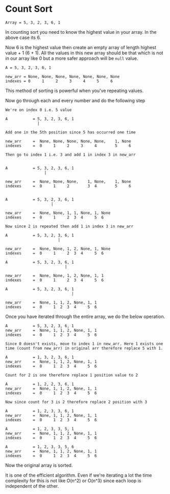 # Count Sort

```text
Array = 5, 3, 2, 3, 6, 1
```

In counting sort you need to know the highest value in your array. In the above case its 6.

Now 6 is the highest value then create an empty array of length highest value + 1 (6 + 1). All the values in this new array should be that which is not in our array like 0 but a more safer approach will be `null` value.

```text
A = 5, 3, 2, 3, 6, 1

new_arr = None, None, None, None, None, None, None
indexes = 0     1     2     3     4     5     6
```

This method of sorting is powerful when you've repeating values.

Now go through each and every number and do the following step

```text
We're on index 0 i.e. 5 value

A           = 5, 3, 2, 3, 6, 1
              |

Add one in the 5th position since 5 has occurred one time

new_arr     =  None, None, None, None, None,    1, None
indexes     =  0     1     2     3     4        5     6

Then go to index 1 i.e. 3 and add 1 in index 3 in new_arr


A           = 5, 3, 2, 3, 6, 1
                 |

new_arr     =  None, None, None,    1, None,    1, None
indexes     =  0     1     2        3  4        5     6


A           = 5, 3, 2, 3, 6, 1
                    |

new_arr     =  None, None, 1, 1, None, 1, None
indexes     =  0     1     2  3  4     5  6

Now since 2 is repeated then add 1 in index 3 in new_arr

A           = 5, 3, 2, 3, 6, 1
                       |

new_arr     =  None, None, 1, 2, None, 1, None
indexes     =  0     1     2  3  4     5  6

A           = 5, 3, 2, 3, 6, 1
                          |

new_arr     =  None, None, 1, 2, None, 1, 1
indexes     =  0     1     2  3  4     5  6

A           = 5, 3, 2, 3, 6, 1
                             |

new_arr     =  None, 1, 1, 2, None, 1, 1
indexes     =  0     1  2  3  4     5  6
```

Once you have iterated through the entire array, we do the below operation.

```text
A           = 5, 3, 2, 3, 6, 1
new_arr     =  None, 1, 1, 2, None, 1, 1
indexes     =  0     1  2  3  4     5  6

Since 0 doesn't exists, move to index 1 in new_arr. Here 1 exists one time (count from new_arr) in original arr therefore replace 5 with 1.

A           = 1, 3, 2, 3, 6, 1
new_arr     =  None, 1, 1, 2, None, 1, 1
indexes     =  0     1  2  3  4     5  6

Count for 2 is one therefore replace 1 position value to 2

A           = 1, 2, 2, 3, 6, 1
new_arr     =  None, 1, 1, 2, None, 1, 1
indexes     =  0     1  2  3  4     5  6

Now since count for 3 is 2 therefore replace 2 position with 3

A           = 1, 2, 3, 3, 6, 1
new_arr     =  None, 1, 1, 2, None, 1, 1
indexes     =  0     1  2  3  4     5  6

A           = 1, 2, 3, 3, 5, 1
new_arr     =  None, 1, 1, 2, None, 1, 1
indexes     =  0     1  2  3  4     5  6

A           = 1, 2, 3, 3, 5, 6
new_arr     =  None, 1, 1, 2, None, 1, 1
indexes     =  0     1  2  3  4     5  6
```

Now the original array is sorted.

It is one of the efficient algorithm. Even if we're iterating a lot the time complexity for this is not like O(n^2) or O(n^3) since each loop is independent of the other.
